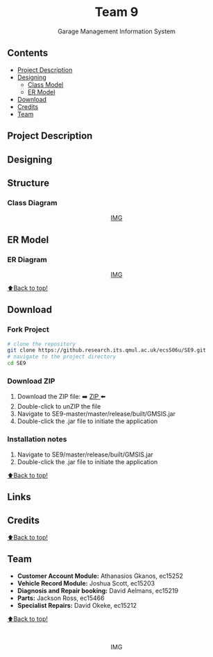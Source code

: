 <h1 align="center">
Team 9
</h1>




<div align="center">
Garage Management Information System
  <br>
</div>

## Contents

- [Project Description](#projec-description)
- [Designing](#designing)
  - [Class Model](#class-model)
  - [ER Model](#er-model)
- [Download](#download)
- [Credits](#credits)
- [Team](#team)

## Project Description

## Designing

## Structure 

### Class Diagram 

<div align="center">
  <a href="#">
   IMG
  </a>
</div>

## ER Model

### ER Diagram

<div align="center">
  <a href="#">
   IMG
  </a>
</div>

[:arrow_up:Back to top!](#contents)

## Download

### Fork Project

```bash
# clone the repository
git clone https://github.research.its.qmul.ac.uk/ecs506u/SE9.git
# navigate to the project directory
cd SE9
```

### Download ZIP
 
 1. Download the ZIP file: :arrow_right: <a href="https://github.research.its.qmul.ac.uk/ecs506u/SE9/archive/master.zip"> ZIP </a> :arrow_left:
 2. Double-click to unZIP the file
 3. Navigate to SE9-master/master/release/built/GMSIS.jar
 4. Double-click the .jar file to initiate the application

### Installation notes

 1. Navigate to SE9/master/release/built/GMSIS.jar
 2. Double-click the .jar file to initiate the application

[:arrow_up:Back to top!](#contents)

## Links

## Credits

[:arrow_up:Back to top!](#contents)

## Team

- **Customer Account Module:** Athanasios Gkanos, ec15252
- **Vehicle Record Module:** Joshua Scott, ec15203
- **Diagnosis and Repair booking:** David Aelmans, ec15219
- **Parts:** Jackson Ross, ec15466
- **Specialist Repairs:** David Okeke, ec15212

[:arrow_up:Back to top!](#contents)

<div align="center">
  <br>
    <br>
      IMG
    <br>
  <br>
</div>
